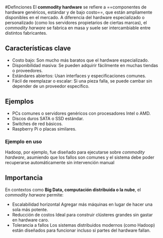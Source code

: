 #Definciones
El **commodity hardware** se refiere a ==componentes de hardware genéricos, estándar y de bajo costo==, que están ampliamente disponibles en el mercado. A diferencia del hardware especializado o personalizado (como los servidores propietarios de ciertas marcas), el *commodity harware* se fabrica en masa y suele ser intercambiable entre distintos fabricantes.
## Características clave

* Costo bajo:
  Son mucho más baratos que el hardware especializado.
* Disponibilidad masiva:
  Se pueden adquirir fácilmente en muchas tiendas o proveedores.
* Estándares abiertos:
  Usan interfaces y especificaciones comunes.
* Fácil de reemplazar o escalar:
  Si una pieza falla, se puede cambar sin depender de un proveedor específico.

## Ejemplos

* PCs comunes o servidores genéricos con procesadores Intel o AMD.
* Discos duros SATA o SSD estándar.
* Switches de red básicos.
* Raspberry Pi o placas similares.

### Ejemplo en uso

Hadoop, por ejemplo, fue diseñado para ejecutarse sobre *commodity hardware*, asumiendo que los fallos son comunes y el sistema debe poder recuperarse automáticamente sin intervención manual

## Importancia

En contextos como **Big Data, computación distribuida o la nube**, el *commodity harware* permite:

- Escalabilidad horizontal
  Agregar más máquinas en lugar de hacer una sola más potente.
- Reducción de costos
  Ideal para construir clústeres grandes sin gastar en hardware caro.
- Tolerancia a fallos
  Los sistemas distribuidos modernos (como Hadoop) están diseñados para funcionar incluso si partes del hardware fallan.
